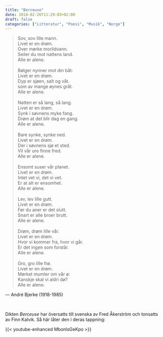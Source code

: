 ```yaml
---
title: "Berceuse"
date: 2014-02-26T11:29:03+02:00
draft: false
categories: ["Litteratur", "Poesi", "Musik", "Norge"]
---
```


> Sov, sov lille mann.  
> Livet er en drøm.  
> Over mørke morildvann.  
> Seiler du mot nattens land.  
> Alle er alene.  
> <br> 
> Bølger nynner mot din båt:   
> Livet er en drøm.  
> Dyp er sjøen, salt og våt.  
> som av mange øynes gråt.  
> Alle er alene.  
> <br>
> Natten er så lang, så lang.  
> Livet er en drøm.  
> Synk i søvnens myke fang.  
> Drøm at det blir dag en gang.   
> Alle er alene.  
> <br>
> Bare synke, synke ned.  
> Livet er en drøm.  
> Der i søvnens sjø et sted.  
> Vil vår uro finne fred.  
> Alle er alene.  
> <br>
> Ensomt suser vår planet.  
> Livet er en drøm.  
> Intet vet vi, det vi vet.  
> Er at alt er ensomhet.  
> Alle er alene.  
> <br>
> Lev, lev lille gutt.   
> Livet er en drøm.  
> Før du aner er det slutt.  
> Snart er alle broer brutt.  
> Alle er alene.  
> <br>
> Drøm, drøm lille vår.  
> Livet er en drøm.   
> Hvor vi kommer fra, hvor vi går.  
> Er det ingen som forstår.  
> Alle er alene.  
> <br>
> Gro, gro lille frø.  
> Livet er en drøm.  
> Mørket mumler om vår ø:   
> Kanskje skal vi aldri dø?   
> Alle er alene.

— André Bjerke (1918-1985)

<br>

Dikten *Berceuse* har översatts till svenska av Fred Åkerström och tonsatts av Finn Kalvik. Så här låter den i deras tappning:

{{< youtube-enhanced MbonlsGeKpo >}}
